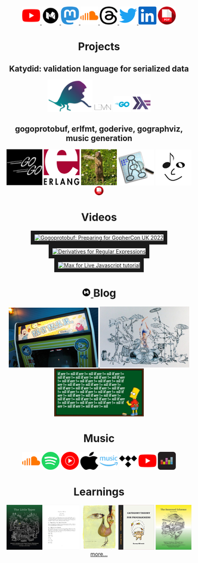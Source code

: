 <p align="center">
  <a 
     href="https://www.youtube.com/c/awalterschulze"><img alt="YouTube" title="awalterschulze's YouTube Channel" height="48" width="48" src="./youtube.svg"/>
  </a>
  <a
     href="https://medium.com/@awalterschulze"><img alt="Medium" title="awalterschulze's Blog" height="48" width="48" src="./medium.svg"/>
  </a>
  <a href="https://fosstodon.org/@awalterschulze">
    <img alt="Mastadon" title="awalterschulze's Mastadon" height="48" width="48" src="./mastadon.svg" />
  </a>
  <a 
     href="https://soundcloud.com/awalterschulze"><img alt="Soundcloud" title="awalterschulze's Soundcloud" height="48" width="48" src="./soundcloud.svg"/>
  </a>
  <a 
     href="https://twitter.com/awalterschulze"><img alt="Threads" title="awalterschulze's Threads" height="48" width="48" src="./threads.png"/>
  </a>
  <a 
     href="https://twitter.com/awalterschulze"><img alt="Twitter" title="awalterschulze's Twitter" height="48" width="48" src="./twitter.svg"/>
  </a>
  <a href="https://www.linkedin.com/in/awalterschulze"><img alt="LinkedIn" title="awalterschulze's LinkedIn" height="48" width="48" src="./linkedin.svg"/></a>
  <a href="https://raw.githubusercontent.com/awalterschulze/waltercv/master/waltercv.pdf"><img alt="CV" title="Walter Schulze's CV" height="48" width="48" src="./pdf.svg"/></a>
</p>

<h1 align="center">Projects</h1>

<h2 align="center">Katydid: validation language for serialized data</h2>

<p align="center">
  <a href="https://katydid.github.io/"><img src="katydid_rect.svg" width="120" height"120" title="Katydid"
      alt="Katydid" /></a>
  <a href="https://github.com/katydid/proofs"><img src="lean.svg" width="48" height"48" title="Katydid proofs in Lean"
      alt="Katydid proofs in Lean" /></a>
  <a href="https://github.com/katydid/katydid"><img src="go.svg" width="48" height"48"
      title="Katydid implementation in Go" alt="Katydid Go" /></a>
  <a href="https://github.com/katydid/katydid-haskell"><img src="haskell.svg" width="48" height"48"
      title="Katydid implementation in Haskell" alt="Katydid Haskell" /></a>
</p>

<h2 align="center">gogoprotobuf, erlfmt, goderive, gographviz, music generation</h2>

<p align="center">
  <a href="https://github.com/gogo/protobuf"><img src="gogo.png" width="96" height="96" title="gogoprotobuf: Protocol Buffers for Go with Gadgets" alt="gogoprotobuf"/></a>
  <a href="https://github.com/WhatsApp/erlfmt"><img src="erlang.svg" width="96" height="96" title="erlfmt: erlang code formatter" alt="erlfmt"/></a>
  <a href="https://github.com/awalterschulze/goderive"><img src="goderive.jpg" width="96" height="96" title="goderive: code generator for Go" alt="goderive"/></a>
  <a href="https://github.com/awalterschulze/gographviz"><img src="graphviz.png" width="96" height="96" title="gographviz: graphviz parser for go" alt="gographviz"/></a>
  <a href="http://superwillow.sourceforge.net/"><img src="smiley.png" height="96" title="SuperWillow: Music Generation with AI" alt="SuperWillow"/></a>
  <a href="https://doi.ieeecomputersociety.org/10.1109/MMUL.2010.44"><img alt="Article in IEEE Multimedia - Music Generation with Mixed and Higher Order Markov Models" title="Article in IEEE Multimedia - Music Generation with Mixed and Higher Order Markov Models" height="24" width="24" src="./pdf.svg"/></a>
</p>

<h1 align="center">Videos</h1>
<p align="center">
  <a href="https://www.youtube.com/watch?v=8kL7_KTsIoc" target="_blank">
   <img src="https://img.youtube.com/vi/8kL7_KTsIoc/maxres3.jpg" alt="Gogoprotobuf: Preparing for GopherCon UK 2022" width="240" border="10" />
  </a>
  <a href="https://www.youtube.com/watch?v=k9linVmyIiE&list=PLYwF9EIrl42S9ldgii7kfBEIHPle7PqMk&index=1" target="_blank">
   <img src="https://img.youtube.com/vi/k9linVmyIiE/maxres1.jpg" alt="Derivatives for Regular Expressions" width="240" border="10" />
  </a>
  <a href="https://www.youtube.com/watch?v=Jg8eFh96wPU&list=PLYwF9EIrl42S9ldgii7kfBEIHPle7PqMk&index=3" target="_blank">
   <img src="https://img.youtube.com/vi/Jg8eFh96wPU/maxres2.jpg" alt="Max for Live Javascript tutorial" width="240" border="10" />
  </a>
</p>

<h1 align="center">
  <a href="https://medium.com/@awalterschulze">
    <img alt="Medium" title="awalterschulze's Blog" height="24" width="24" src="./medium.svg" />
  </a>
  Blog
</h1>
<p align="center">
  <a href="https://medium.com/better-programming/recursion-schemes-explained-using-regular-expressions-467765771fa3">
    <img
      src="fixitfelix.jpg"
      width="240"
      height"120" 
      title="Recursion Schemes Explained Using Regular Expressions"
      alt="Recursion Schemes Explained Using Regular Expressions"
    />
  </a>
  <a href="https://medium.com/better-programming/derivatives-of-symbolic-automata-explained-4673dee6af82">
    <img
      src="cymbals.jpg"
      width="240"
      height"120" 
      title="Derivatives of Symbolic Automata Explained"
      alt="Derivatives of Symbolic Automata Explained"
    />
  </a>
  <a href="https://medium.com/better-programming/monads-for-go-programmers-6cda2b978cb1">
    <img
      src="bartiferr.jpg"
      width="240"
      height"120" 
      title="Monads for Go Programmers"
      alt="Monads for Go Programmers"
    />
  </a>
</p>

<h1 align="center">Music</h1>

<p align="center">
  <a href="https://soundcloud.com/awalterschulze"><img alt="awalterschulze Soundcloud" title="awalterschulze Soundcloud" height="48" width="48" src="./soundcloud.svg"/></a>
  <a href="https://open.spotify.com/artist/50xMhOHVZKSZxAYsjLzuAC"><img alt="awalterschulze Spotify" title="awalterschulze Spotify" height="48" width="48" src="./spotify.svg"/></a>
  <a href="https://music.youtube.com/playlist?list=OLAK5uy_kAFJkK4qNWLNOvtRU_NbNeveVhYE3bGS0"><img alt="awalterschulze YouTube Music" title="awalterschulze YouTube Music" height="48" width="48" src="./youtube-music.svg"/></a>
  <a href="https://music.apple.com/gb/artist/awalterschulze/1636537736"><img alt="awalterschulze Apple Music" title="awalterschulze Apple Music" height="48" width="48" src="./apple.svg"/></a>
  <a href="https://music.amazon.co.uk/artists/B0B83T8RXV/awalterschulze"><img alt="awalterschulze Amazon Music" title="awalterschulze Amazon Music" height="48" width="48" src="./amazon-music.svg"/></a>
  <a href="https://listen.tidal.com/album/239913679/track/239913687"><img alt="awalterschulze Tidal" title="awalterschulze Tidal" height="48" width="48" src="./tidal.svg"/></a>
  <a href="https://www.youtube.com/watch?v=qYSCusQAETU"><img alt="awalterschulze YouTube Channel" title="awalterschulze YouTube Channel" height="48" width="48" src="./youtube.svg"/></a>
  <a href="https://www.deezer.com/en/artist/178191227"><img alt="awalterschulze Deezer" title="awalterschulze Deezer" height="48" width="48" src="./deezer.svg"/></a>
</p>

<h1 align="center">Learnings</h1>

<p align="center">
  <a href="https://github.com/awalterschulze/the-little-typer-exercises"><img src="the_little_typer.jpeg" width="96" height="120" title="The Little Typer Exercises" alt="The Little Typer Exercises"/></a>
  <a href="https://github.com/awalterschulze/coq_in_a_hurry_exercises"><img src="coq_in_a_hurry.png" width="96" height="120" title="Coq in a Hurry Exercises" alt="Coq in a Hurry Exercises"/></a>
  <a href="https://github.com/awalterschulze/regex-reexamined-coq/"><img src="coq_art.jpeg" height="120" width="96" title="Coq Proofs about Regular Expressions as a learning exercise" alt="Coq Proofs about Regular Expressions as a learning exercise"/></a>
  <a href="https://github.com/awalterschulze/category-theory-for-programmers-challenges"><img src="category_theory_for_programmers.jpg" width="96" height="120" title="Category Theory for Programmers Exercises" alt="Category Theory for Programmers Exercises"/></a>
  <a href="https://github.com/awalterschulze/gominikanren"><img src="the_reasoned_schemer.jpg" height="120" width="96" title="The Reasoned Schemer's minikanren in Go" alt="The Reasoned Schemer's minikanren in Go"/></a>
  <a href="https://github.com/awalterschulze/learning">more...</a>
</p>

